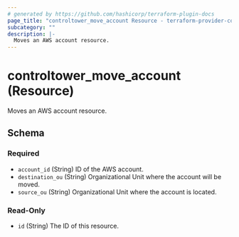 ```yaml
---
# generated by https://github.com/hashicorp/terraform-plugin-docs
page_title: "controltower_move_account Resource - terraform-provider-controltower"
subcategory: ""
description: |-
  Moves an AWS account resource.
---
```


# controltower_move_account (Resource)

Moves an AWS account resource.



<!-- schema generated by tfplugindocs -->
## Schema

### Required

- `account_id` (String) ID of the AWS account.
- `destination_ou` (String) Organizational Unit where the account will be moved.
- `source_ou` (String) Organizational Unit where the account is located.

### Read-Only

- `id` (String) The ID of this resource.
